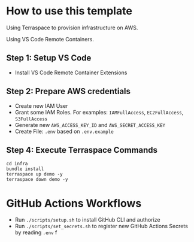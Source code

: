 # How to use this template

Using Terraspace to provision infrastructure on AWS.

Using VS Code Remote Containers.

## Step 1: Setup VS Code

- Install VS Code Remote Container Extensions

## Step 2: Prepare AWS credentials

- Create new IAM User
- Grant some IAM Roles. For examples: `IAMFullAccess`, `EC2FullAccess`, `S3FullAccess`
- Generate new `AWS_ACCESS_KEY_ID` and `AWS_SECRET_ACCESS_KEY`
- Create File: `.env` based on `.env.example`

## Step 4: Execute Terraspace Commands

```
cd infra
bundle install
terraspace up demo -y
terraspace down demo -y
```

# GitHub Actions Workflows

- Run `./scripts/setup.sh` to install GitHub CLI and authorize
- Run `./scripts/set_secrets.sh` to register new GitHub Actions Secrets by reading `.env` f
